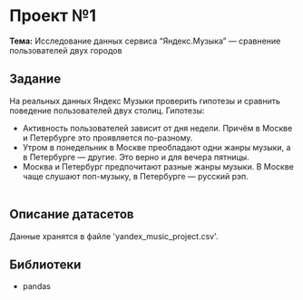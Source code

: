 # Проект №1
**Тема:** Исследование данных сервиса “Яндекс.Музыка” — сравнение пользователей двух городов

## Задание 
На реальных данных Яндекс Музыки проверить гипотезы и сравнить поведение пользователей двух столиц.
Гипотезы:
- Активность пользователей зависит от дня недели. Причём в Москве и Петербурге это проявляется по-разному.
- Утром в понедельник в Москве преобладают одни жанры музыки, а в Петербурге — другие. Это верно и для вечера пятницы.
- Москва и Петербург предпочитают разные жанры музыки. В Москве чаще слушают поп-музыку, в Петербурге — русский рэп.<br><br>

## Описание датасетов 
Данные хранятся в файле 'yandex_music_project.csv'.

## Библиотеки
- pandas

